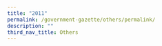 ```yaml
---
title: "2011"
permalink: /government-gazette/others/permalink/
description: ""
third_nav_title: Others
---
```


